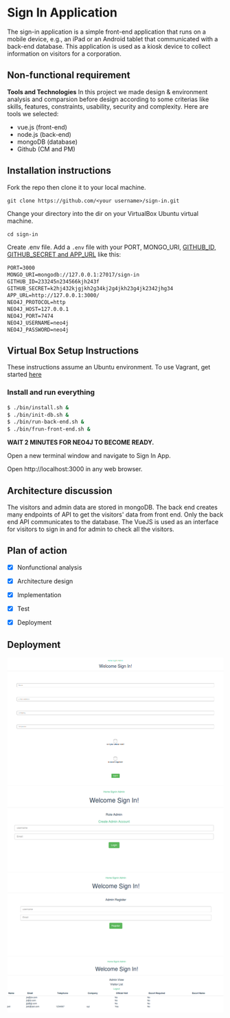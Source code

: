 # Sign In Application
  The sign-in application is a simple front-end application that runs on a mobile device, e.g., an iPad or an Android tablet that communicated with a back-end database. This application is used as a kiosk device to collect information on visitors for a corporation. 

## Non-functional requirement

**Tools and Technologies**
In this project we made design & environment analysis and comparsion before design  according to some criterias like skills, features, constraints, usability, security and complexity. Here are tools we selected: 

- vue.js (front-end)
- node.js (back-end)
- mongoDB (database)
- Github (CM and PM)

## Installation instructions
Fork the repo then clone it to your local machine.
```
git clone https://github.com/<your username>/sign-in.git
```

Change your directory into the dir on your VirtualBox Ubuntu virtual machine.  
```
cd sign-in
```

Create .env file. Add a `.env` file with your PORT, MONGO_URI, 
[GITHUB_ID, GITHUB_SECRET and APP_URL](https://github.com/jaredhanson/passport-github) like this:

```
PORT=3000
MONGO_URI=mongodb://127.0.0.1:27017/sign-in
GITHUB_ID=233245n234566kjh243f
GITHUB_SECRET=k2hj432kjgjkh2g34kj2g4jkh23g4jk2342jhg34
APP_URL=http://127.0.0.1:3000/
NEO4J_PROTOCOL=http
NEO4J_HOST=127.0.0.1
NEO4J_PORT=7474
NEO4J_USERNAME=neo4j
NEO4J_PASSWORD=neo4j
```

## Virtual Box Setup Instructions
These instructions assume an Ubuntu environment.
To use Vagrant, get started [here](#vagrant-setup-instructions)

### Install and run everything
```bash
$ ./bin/install.sh &
$ ./bin/init-db.sh &
$ ./bin/run-back-end.sh &
$ ./bin/frun-front-end.sh &
```


**WAIT 2 MINUTES FOR NEO4J TO BECOME READY.**

Open a new terminal window and navigate to Sign In App.  

Open http://localhost:3000 in any web browser.


## Architecture discussion
The visitors and admin data are stored in mongoDB. The back end creates many endpoints of API to get the visitors' data from front end. Only the back end API communicates to the database. The VueJS is used as an interface for visitors to sign in and for admin to check all the visitors. 

## Plan of action
- [x] Nonfunctional analysis
- [X] Architecture design
- [X] Implementation 
- [X] Test
- [X] Deployment


## Deployment
![alt text](https://github.com/JieliChen268/Sign-In/blob/backend/signin.png)
![alt text](https://github.com/JieliChen268/Sign-In/blob/backend/AdminLogin.png)
![alt text](https://github.com/JieliChen268/Sign-In/blob/backend/AdminRegister.png)
![alt text](https://github.com/JieliChen268/Sign-In/blob/backend/visitorList.png)





